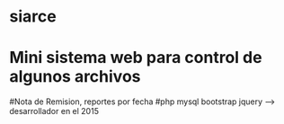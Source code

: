 # siarce
# Mini sistema web para control de algunos archivos
#Nota de Remision, reportes por fecha
#php mysql bootstrap jquery --> desarrollador en el 2015

